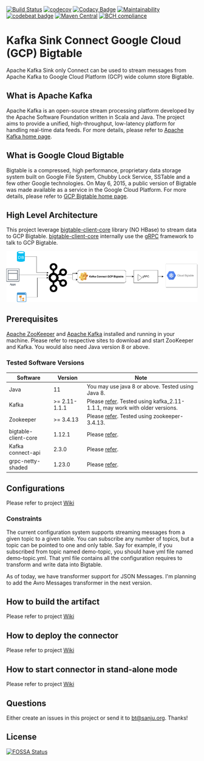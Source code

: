 [![Build Status](https://travis-ci.com/sanjuthomas/kafka-connect-gcp-bigtable.svg?branch=master)](https://travis-ci.com/sanjuthomas/kafka-connect-gcp-bigtable)
[![codecov](https://codecov.io/gh/sanjuthomas/kafka-connect-gcp-bigtable/branch/master/graph/badge.svg)](https://codecov.io/gh/sanjuthomas/kafka-connect-gcp-bigtable)
[![Codacy Badge](https://api.codacy.com/project/badge/Grade/ce37564e2e4842ae8b08038f53a5be05)](https://www.codacy.com/manual/sanjuthomas/kafka-connect-gcp-bigtable?utm_source=github.com&amp;utm_medium=referral&amp;utm_content=sanjuthomas/kafka-connect-gcp-bigtable&amp;utm_campaign=Badge_Grade)
[![Maintainability](https://api.codeclimate.com/v1/badges/a1ebe21fb92d3e38d599/maintainability)](https://codeclimate.com/github/sanjuthomas/kafka-connect-gcp-bigtable/maintainability)
[![codebeat badge](https://codebeat.co/badges/5f9a8323-7e30-48e4-8fee-c1ae4fd88331)](https://codebeat.co/projects/github-com-sanjuthomas-kafka-connect-gcp-bigtable-master)
[![Maven Central](https://maven-badges.herokuapp.com/maven-central/com.sanjuthomas/kafka-connect-gcp-bigtable/badge.svg)](https://maven-badges.herokuapp.com/maven-central/com.sanjuthomas/kafka-connect-gcp-bigtable)
[![BCH compliance](https://bettercodehub.com/edge/badge/sanjuthomas/kafka-connect-gcp-bigtable?branch=master)](https://bettercodehub.com/)

# Kafka Sink Connect Google Cloud (GCP) Bigtable

Apache Kafka Sink only Connect can be used to stream messages from Apache Kafka to Google Cloud Platform (GCP) wide column store Bigtable.

## What is Apache Kafka

Apache Kafka is an open-source stream processing platform developed by the Apache Software Foundation written in Scala and Java. The project aims to provide a unified, high-throughput, low-latency platform for handling real-time data feeds. For more details, please refer to [Apache Kafka home page](https://kafka.apache.org/).

## What is Google Cloud Bigtable

Bigtable is a compressed, high performance, proprietary data storage system built on Google File System, Chubby Lock Service, SSTable and a few other Google technologies. On May 6, 2015, a public version of Bigtable was made available as a service in the Google Cloud Platform. For more details, please refer to [GCP Bigtable home page](https://cloud.google.com/bigtable/).

## High Level Architecture

This project leverage [bigtable-client-core](https://mvnrepository.com/artifact/com.google.cloud.bigtable/bigtable-client-core) library (NO HBase) to stream data to GCP Bigtable. [bigtable-client-core](https://mvnrepository.com/artifact/com.google.cloud.bigtable/bigtable-client-core) internally use the [gRPC](https://grpc.io/) framework to talk to GCP Bigtable.

![Kafka Connect GCP Bigtable](kafka-connect-bigtable.png)

## Prerequisites

[Apache ZooKeeper](https://zookeeper.apache.org) and [Apache Kafka](https://kafka.apache.org) installed and running in your machine. Please refer to respective sites to download and start ZooKeeper and Kafka. You would also need Java version 8 or above.

### Tested Software Versions

| Software      | Version       |  Note                                 |         
| ------------- |---------------| --------------------------------------- |
| Java          | 11     | You may use java 8 or above. Tested using Java 8. |
| Kafka         | >= 2.11-1.1.1    | Please [refer](https://kafka.apache.org/downloads). Tested using kafka_2.11-1.1.1, may work with older versions. | 
| Zookeeper     | >= 3.4.13        | Please [refer](https://zookeeper.apache.org/releases.html). Tested using zookeeper-3.4.13.  |
| bigtable-client-core | 1.12.1  | Please [refer](https://mvnrepository.com/artifact/com.google.cloud.bigtable/bigtable-client-core/1.12.1).                 |
| Kafka connect-api | 2.3.0     | Please [refer](https://mvnrepository.com/artifact/org.apache.kafka/connect-api/2.3.0). |
| grpc-netty-shaded | 1.23.0    | Please [refer](https://mvnrepository.com/artifact/io.grpc/grpc-netty-shaded/1.23.0). |

## Configurations

Please refer to project [Wiki](https://github.com/sanjuthomas/kafka-connect-gcp-bigtable/wiki/Kafka-Connect-GCP-Bigtable-sink-configurations)
						 	 
### Constraints

The current configuration system supports streaming messages from a given topic to a given table. You can subscribe any number of topics, but a topic can be pointed to one and only table. Say for example, if you subscribed from topic named demo-topic, you should have yml file named demo-topic.yml. That yml file contains all the configuration requires to transform and write data into Bigtable.										

As of today, we have transformer support for JSON Messages. I'm planning to add the Avro Messages transformer in the next version.

## How to build the artifact

Please refer to project [Wiki](https://github.com/sanjuthomas/kafka-connect-gcp-bigtable/wiki/How-to-build-the-Kafka-Connect-GCP-Bigtable%3F)

## How to deploy the connector

Please refer to project [Wiki](https://github.com/sanjuthomas/kafka-connect-gcp-bigtable/wiki/How-to-deploy-the-Kafka-Connect-GCP-Bigtable-and-verify-the-deployment%3F)

## How to start connector in stand-alone mode

Please refer to project [Wiki](https://github.com/sanjuthomas/kafka-connect-gcp-bigtable/wiki/How-to-start-the-Kafka-Sink-Connect-GCP-Bigtable%3F)

## Questions

Either create an issues in this project or send it to bt@sanju.org. Thanks!

## License
[![FOSSA Status](https://app.fossa.io/api/projects/git%2Bgithub.com%2Fsanjuthomas%2Fkafka-connect-gcp-bigtable.svg?type=large)](https://app.fossa.io/projects/git%2Bgithub.com%2Fsanjuthomas%2Fkafka-connect-gcp-bigtable?ref=badge_large)
